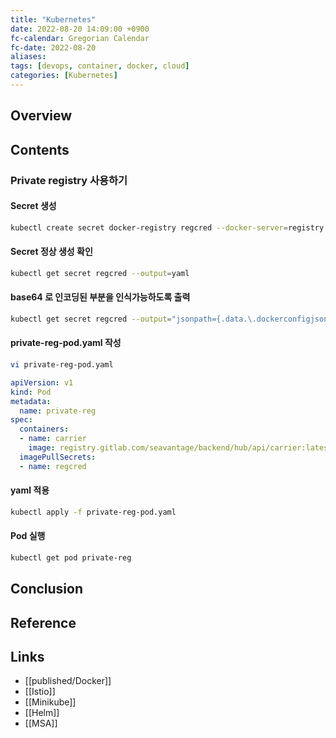 ```yaml
---
title: "Kubernetes"
date: 2022-08-20 14:09:00 +0900
fc-calendar: Gregorian Calendar
fc-date: 2022-08-20
aliases: 
tags: [devops, container, docker, cloud]
categories: [Kubernetes]
---
```


## Overview

## Contents

### Private registry 사용하기

#### Secret 생성

```bash 
kubectl create secret docker-registry regcred --docker-server=registry.gitlab.com --docker-username=kyunggeun.song --docker-password=glpat-ccLzzvhnfYd93xfibZHz --[docker-email=kyunggeun.song@seavantage.com](mailto:docker-email=kyunggeun.song@seavantage.com)
 ``` 

#### Secret 정상 생성 확인

```bash
kubectl get secret regcred --output=yaml
```

#### base64 로 인코딩된 부분을 인식가능하도록 출력

```bash 
kubectl get secret regcred --output="jsonpath={.data.\.dockerconfigjson}" | base64 --decode
```

#### private-reg-pod.yaml 작성

```bash
vi private-reg-pod.yaml
```

```yaml
apiVersion: v1
kind: Pod
metadata:
  name: private-reg
spec:
  containers:
  - name: carrier
    image: registry.gitlab.com/seavantage/backend/hub/api/carrier:latest
  imagePullSecrets:
  - name: regcred 
```

#### yaml 적용

```bash 
kubectl apply -f private-reg-pod.yaml
```

#### Pod 실행

```bash
kubectl get pod private-reg
```

## Conclusion

## Reference

## Links

- [[published/Docker]]
- [[Istio]]
- [[Minikube]]
- [[Helm]]
- [[MSA]]
